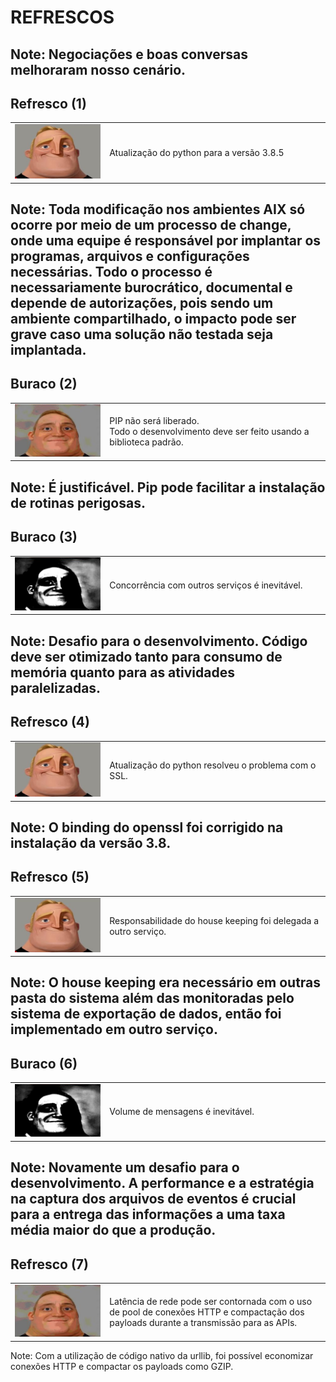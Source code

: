 # REFRESCOS

Note: Negociações e boas conversas melhoraram nosso cenário.
--
## Refresco (1)

<table>
<tr><td width="30%"><img src="images/mri-0.png" /></td>
<td>Atualização do python para a versão 3.8.5</td></tr></table>

Note: Toda modificação nos ambientes AIX só ocorre por meio de um processo de change, onde uma equipe é responsável por implantar os programas, arquivos e configurações necessárias. Todo o processo é necessariamente burocrático, documental e depende de autorizações, pois sendo um ambiente compartilhado, o impacto pode ser grave caso uma solução não testada seja implantada.
--
## Buraco (2)

<table>
<tr><td width="30%"><img src="images/mri-1.png" /></td>
<td>PIP não será liberado.<br/>
Todo o desenvolvimento deve ser feito usando a biblioteca padrão.</td>
</td></tr></table>

Note: É justificável. Pip pode facilitar a instalação de rotinas perigosas.
--
## Buraco (3)

<table>
<tr><td width="30%"><img src="images/mri-2.png" /></td>
<td>Concorrência com outros serviços é inevitável.</td></tr></table>

Note: Desafio para o desenvolvimento. Código deve ser otimizado tanto para consumo de memória quanto para as atividades paralelizadas.
--
## Refresco (4)

<table>
<tr><td width="30%"><img src="images/mri-0.png" /></td>
<td>Atualização do python resolveu o problema com o SSL.</td></tr></table>

Note: O binding do openssl foi corrigido na instalação da versão 3.8.
--
## Refresco (5)

<table>
<tr><td width="30%"><img src="images/mri-0.png" /></td>
<td>Responsabilidade do house keeping foi delegada a outro serviço.</td></tr></table>

Note: O house keeping era necessário em outras pasta do sistema além das monitoradas pelo sistema de exportação de dados, então foi implementado em outro serviço. 
--
## Buraco (6)

<table>
<tr><td width="30%"><img src="images/mri-2.png" /></td>
<td>Volume de mensagens é inevitável.</td></tr></table>

Note: Novamente um desafio para o desenvolvimento. A performance e a estratégia na captura dos arquivos de eventos é crucial para a entrega das informações a uma taxa média maior do que a produção.
--
## Refresco (7)

<table>
<tr><td width="30%"><img src="images/mri-1.png" /></td>
<td>Latência de rede pode ser contornada com o uso de pool de conexões HTTP e compactação dos payloads durante a transmissão para as APIs.</td></tr></table>

Note: Com a utilização de código nativo da urllib, foi possível economizar conexões HTTP e compactar os payloads como GZIP.